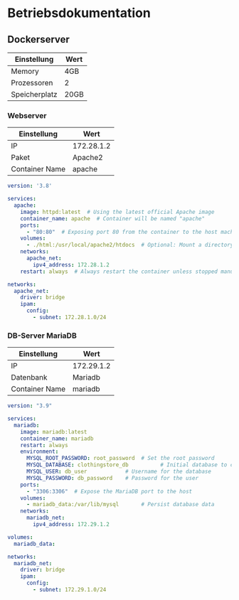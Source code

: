 # Betriebsdokumentation

## Dockerserver

| Einstellung   | Wert |
|---------------|------|
| Memory        | 4GB  |
| Prozessoren   | 2    |
| Speicherplatz | 20GB |

### Webserver

| Einstellung    | Wert       |
|----------------|------------|
| IP             | 172.28.1.2 |
| Paket          | Apache2    |
| Container Name | apache     |

```yaml
version: '3.8'

services:
  apache:
    image: httpd:latest  # Using the latest official Apache image
    container_name: apache  # Container will be named "apache"
    ports:
      - "80:80"  # Exposing port 80 from the container to the host machine
    volumes:
      - ./html:/usr/local/apache2/htdocs  # Optional: Mount a directory from host to container (your custom HTML files)
    networks:
      apache_net:
        ipv4_address: 172.28.1.2
    restart: always  # Always restart the container unless stopped manually

networks:
  apache_net:
    driver: bridge
    ipam:
      config:
        - subnet: 172.28.1.0/24
```

### DB-Server MariaDB

| Einstellung    | Wert       |
|----------------|------------|
| IP             | 172.29.1.2 |
| Datenbank      | Mariadb    |
| Container Name | mariadb    |

```yaml
version: "3.9"

services:
  mariadb:
    image: mariadb:latest
    container_name: mariadb
    restart: always
    environment:
      MYSQL_ROOT_PASSWORD: root_password  # Set the root password
      MYSQL_DATABASE: clothingstore_db          # Initial database to create
      MYSQL_USER: db_user            # Username for the database
      MYSQL_PASSWORD: db_password    # Password for the user
    ports:
      - "3306:3306"  # Expose the MariaDB port to the host
    volumes:
      - mariadb_data:/var/lib/mysql       # Persist database data
    networks:
      mariadb_net:
        ipv4_address: 172.29.1.2

volumes:
  mariadb_data:

networks:
  mariadb_net:
    driver: bridge
    ipam:
      config:
        - subnet: 172.29.1.0/24
```
